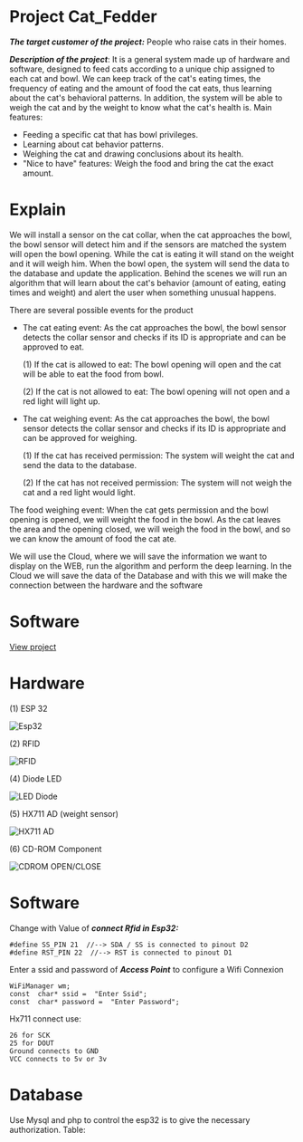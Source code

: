 
# Project Cat_Fedder


***The target customer of the project:***
 People who raise cats in their homes. 
 
 ***Description of the project***: 
 It is a general system made up of hardware and software, designed to feed cats according to a unique chip assigned to each cat and bowl. We can keep track of the cat's eating times, the frequency of eating and the amount of food the cat eats, thus learning about the cat's behavioral patterns. In addition, the system will be able to weigh the cat and by the weight to know what the cat's health is.
 Main features: 
 - Feeding a specific cat that has bowl privileges. 
 - Learning about cat behavior patterns. 
 - Weighing the cat and drawing conclusions about its health. 
 - "Nice to have" features: Weigh the food and bring the cat the exact amount.
 



# Explain
We will install a sensor on the cat collar, when the cat approaches the bowl, the bowl sensor will detect him and if the sensors are matched the system will open the bowl opening. While the cat is eating it will stand on the weight and it will weigh him. When the bowl open, the system will send the data to the database and update the application.
Behind the scenes we will run an algorithm that will learn about the cat's behavior (amount of eating, eating times and weight) and alert the user when something unusual happens.

There are several possible events for the product
- The cat eating event: As the cat approaches the bowl, the bowl sensor detects the collar sensor and checks if its ID is appropriate and can be approved to eat. 

	(1) If the cat is allowed to eat: The bowl opening will open and the cat will be able to 				eat the food from bowl. 
	
	(2) If the cat is not allowed to eat: The bowl opening will not open and a red light will light up. 


- The cat weighing event: As the cat approaches the bowl, the bowl sensor detects the collar sensor and checks if its ID is appropriate and can be approved for weighing.

	 (1) If the cat has received permission: The system will weight the cat and send the data to the database.

	 (2) If the cat has not received permission: The system will not weigh the cat and a red light would light. 

The food weighing event: When the cat gets permission and the bowl opening is opened, we will weight the food in the bowl. As the cat leaves the area and the opening closed, we will weigh the food in the bowl, and so we can know the amount of food the cat ate.

We will use the Cloud, where we will save the information we want to display on the WEB, run the algorithm and perform the deep learning. In the Cloud we will save the data of the Database and with this we will make the connection between the hardware and the software

# Software 

[View project](https://github.com/naor94/CATFEEDER1)

# Hardware

(1) ESP 32
 
![Esp32](https://cdn.instructables.com/F1F/OE4A/JF2SVQRY/F1FOE4AJF2SVQRY.LARGE.jpg?auto=webp&frame=1&width=1024&fit=bounds)

(2) RFID 

![RFID](https://cdn.instructables.com/FBJ/E13M/JF2SVSY8/FBJE13MJF2SVSY8.LARGE.jpg?auto=webp&frame=1&fit=bounds)




(4) Diode LED 

![LED Diode](https://5.imimg.com/data5/DN/SE/MY-3299289/5mm-led-light-emitting-diode-500x500.jpg)

(5) HX711 AD (weight sensor) 

![HX711 AD](https://www.nyerekatech.com/wp-content/uploads/2019/10/Weight-Sensor-10-kg.jpg)



(6) CD-ROM Component

![CDROM OPEN/CLOSE](https://goughlui.com/wp-content/uploads/2017/12/2017120310001214.jpg)

# Software 

Change with Value of ***connect Rfid in Esp32:***

    #define SS_PIN 21  //--> SDA / SS is connected to pinout D2
    #define RST_PIN 22  //--> RST is connected to pinout D1


Enter a ssid and password of ***Access Point*** to configure a Wifi Connexion 

    WiFiManager wm;
    const  char* ssid =  "Enter Ssid";
    const  char* password =  "Enter Password";
    
Hx711 connect use: 

    26 for SCK
    25 for DOUT
    Ground connects to GND
    VCC connects to 5v or 3v
    


# Database

Use Mysql and php to control the esp32 is to give the necessary authorization.
Table:




<!-- # Author

[Shimon Mimoun](https://www.linkedin.com/in/shimonmimoun/)  -->


